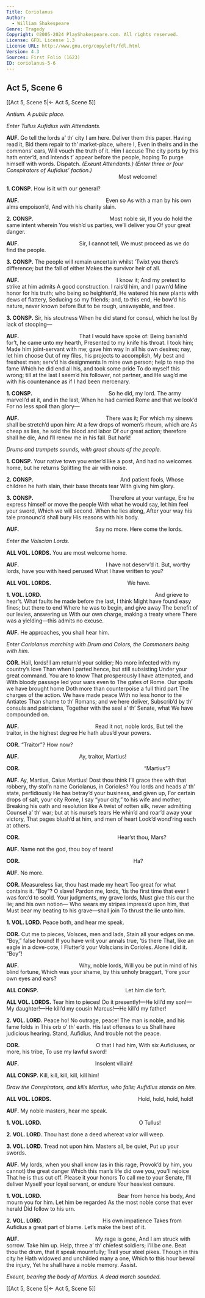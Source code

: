 ```yaml
---
Title: Coriolanus
Author: 
  - William Shakespeare
Genre: Tragedy
Copyright: ©2005-2024 PlayShakespeare.com. All rights reserved.
License: GFDL License 1.3
License URL: http://www.gnu.org/copyleft/fdl.html
Version: 4.3
Sources: First Folio (1623)
ID: coriolanus-5-6
---
```


## Act 5, Scene 6
[[Act 5, Scene 5|← Act 5, Scene 5]]

*Antium. A public place.*

*Enter Tullus Aufidius with Attendants.*

**AUF.**
Go tell the lords a’ th’ city I am here.
Deliver them this paper. Having read it,
Bid them repair to th’ market-place, where I,
Even in theirs and in the commons’ ears,
Will vouch the truth of it. Him I accuse
The city ports by this hath enter’d, and
Intends t’ appear before the people, hoping
To purge himself with words. Dispatch.
*(Exeunt Attendants.)*
*(Enter three or four Conspirators of Aufidius’ faction.)*
                     Most welcome!

**1. CONSP.**
How is it with our general?

**AUF.**
                Even so
As with a man by his own alms empoison’d,
And with his charity slain.

**2. CONSP.**
              Most noble sir,
If you do hold the same intent wherein
You wish’d us parties, we’ll deliver you
Of your great danger.

**AUF.**
           Sir, I cannot tell,
We must proceed as we do find the people.

**3. CONSP.**
The people will remain uncertain whilst
’Twixt you there’s difference; but the fall of either
Makes the survivor heir of all.

**AUF.**
                  I know it;
And my pretext to strike at him admits
A good construction. I rais’d him, and I pawn’d
Mine honor for his truth; who being so heighten’d,
He watered his new plants with dews of flattery,
Seducing so my friends; and, to this end,
He bow’d his nature, never known before
But to be rough, unswayable, and free.

**3. CONSP.**
Sir, his stoutness
When he did stand for consul, which he lost
By lack of stooping⁠—

**AUF.**
           That I would have spoke of:
Being banish’d for’t, he came unto my hearth,
Presented to my knife his throat. I took him;
Made him joint-servant with me; gave him way
In all his own desires; nay, let him choose
Out of my files, his projects to accomplish,
My best and freshest men; serv’d his designments
In mine own person; help to reap the fame
Which he did end all his, and took some pride
To do myself this wrong; till at the last
I seem’d his follower, not partner, and
He wag’d me with his countenance as if
I had been mercenary.

**1. CONSP.**
              So he did, my lord.
The army marvell’d at it, and in the last,
When he had carried Rome and that we look’d
For no less spoil than glory⁠—

**AUF.**
                There was it;
For which my sinews shall be stretch’d upon him:
At a few drops of women’s rheum, which are
As cheap as lies, he sold the blood and labor
Of our great action; therefore shall he die,
And I’ll renew me in his fall. But hark!

*Drums and trumpets sounds, with great shouts of the people.*

**1. CONSP.**
Your native town you enter’d like a post,
And had no welcomes home, but he returns
Splitting the air with noise.

**2. CONSP.**
                And patient fools,
Whose children he hath slain, their base throats tear
With giving him glory.

**3. CONSP.**
              Therefore at your vantage,
Ere he express himself or move the people
With what he would say, let him feel your sword,
Which we will second. When he lies along,
After your way his tale pronounc’d shall bury
His reasons with his body.

**AUF.**
              Say no more.
Here come the lords.

*Enter the Volscian Lords.*

**ALL VOL. LORDS.**
You are most welcome home.

**AUF.**
                I have not deserv’d it.
But, worthy lords, have you with heed perused
What I have written to you?

**ALL VOL. LORDS.**
              We have.

**1. VOL. LORD.**
                     And grieve to hear’t.
What faults he made before the last, I think
Might have found easy fines; but there to end
Where he was to begin, and give away
The benefit of our levies, answering us
With our own charge, making a treaty where
There was a yielding—this admits no excuse.

**AUF.**
He approaches, you shall hear him.

*Enter Coriolanus marching with Drum and Colors, the Commoners being with him.*

**COR.**
Hail, lords! I am return’d your soldier;
No more infected with my country’s love
Than when I parted hence, but still subsisting
Under your great command. You are to know
That prosperously I have attempted, and
With bloody passage led your wars even to
The gates of Rome. Our spoils we have brought home
Doth more than counterpoise a full third part
The charges of the action. We have made peace
With no less honor to the Antiates
Than shame to th’ Romans; and we here deliver,
Subscrib’d by th’ consuls and patricians,
Together with the seal a’ th’ Senate, what
We have compounded on.

**AUF.**
              Read it not, noble lords,
But tell the traitor, in the highest degree
He hath abus’d your powers.

**COR.**
“Traitor”? How now?

**AUF.**
           Ay, traitor, Martius!

**COR.**
                       “Martius”?

**AUF.**
Ay, Martius, Caius Martius! Dost thou think
I’ll grace thee with that robbery, thy stol’n name
Coriolanus, in Corioles?
You lords and heads a’ th’ state, perfidiously
He has betray’d your business, and given up,
For certain drops of salt, your city Rome,
I say “your city,” to his wife and mother,
Breaking his oath and resolution like
A twist of rotten silk, never admitting
Counsel a’ th’ war; but at his nurse’s tears
He whin’d and roar’d away your victory,
That pages blush’d at him, and men of heart
Look’d wond’ring each at others.

**COR.**
                  Hear’st thou, Mars?

**AUF.**
Name not the god, thou boy of tears!

**COR.**
                     Ha?

**AUF.**
No more.

**COR.**
Measureless liar, thou hast made my heart
Too great for what contains it. “Boy”? O slave!
Pardon me, lords, ’tis the first time that ever
I was forc’d to scold. Your judgments, my grave lords,
Must give this cur the lie; and his own notion⁠—
Who wears my stripes impress’d upon him, that
Must bear my beating to his grave—shall join
To thrust the lie unto him.

**1. VOL. LORD.**
Peace both, and hear me speak.

**COR.**
Cut me to pieces, Volsces, men and lads,
Stain all your edges on me. “Boy,” false hound!
If you have writ your annals true, ’tis there
That, like an eagle in a dove-cote, I
Flutter’d your Volscians in Corioles.
Alone I did it. “Boy”!

**AUF.**
           Why, noble lords,
Will you be put in mind of his blind fortune,
Which was your shame, by this unholy braggart,
’Fore your own eyes and ears?

**ALL CONSP.**
                Let him die for’t.

**ALL VOL. LORDS.**
Tear him to pieces! Do it presently!—He kill’d my son!—My daughter!—He kill’d my cousin Marcus!—He kill’d my father!

**2. VOL. LORD.**
Peace ho! No outrage, peace!
The man is noble, and his fame folds in
This orb o’ th’ earth. His last offenses to us
Shall have judicious hearing. Stand, Aufidius,
And trouble not the peace.

**COR.**
              O that I had him,
With six Aufidiuses, or more, his tribe,
To use my lawful sword!

**AUF.**
              Insolent villain!

**ALL CONSP.**
Kill, kill, kill, kill, kill him!

*Draw the Conspirators, and kills Martius, who falls; Aufidius stands on him.*

**ALL VOL. LORDS.**
                Hold, hold, hold, hold!

**AUF.**
My noble masters, hear me speak.

**1. VOL. LORD.**
                  O Tullus!

**2. VOL. LORD.**
Thou hast done a deed whereat valor will weep.

**3. VOL. LORD.**
Tread not upon him. Masters all, be quiet,
Put up your swords.

**AUF.**
My lords, when you shall know (as in this rage,
Provok’d by him, you cannot) the great danger
Which this man’s life did owe you, you’ll rejoice
That he is thus cut off. Please it your honors
To call me to your Senate, I’ll deliver
Myself your loyal servant, or endure
Your heaviest censure.

**1. VOL. LORD.**
              Bear from hence his body,
And mourn you for him. Let him be regarded
As the most noble corse that ever herald
Did follow to his urn.

**2. VOL. LORD.**
           His own impatience
Takes from Aufidius a great part of blame.
Let’s make the best of it.

**AUF.**
              My rage is gone,
And I am struck with sorrow. Take him up.
Help, three a’ th’ chiefest soldiers; I’ll be one.
Beat thou the drum, that it speak mournfully;
Trail your steel pikes. Though in this city he
Hath widowed and unchilded many a one,
Which to this hour bewail the injury,
Yet he shall have a noble memory.
Assist.

*Exeunt, bearing the body of Martius. A dead march sounded.*

[[Act 5, Scene 5|← Act 5, Scene 5]]